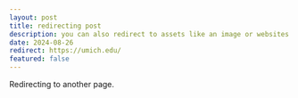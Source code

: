 ```yaml
---
layout: post
title: redirecting post
description: you can also redirect to assets like an image or websites
date: 2024-08-26
redirect: https://umich.edu/
featured: false
---
```


Redirecting to another page.
